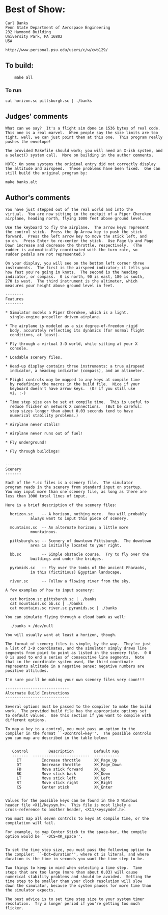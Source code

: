 # Best of Show:

    Carl Banks
    Penn State Department of Aerospace Engineering
    232 Hammond Building
    University Park, PA 16802
    USA

    http://www.personal.psu.edu/users/c/w/cwb129/

## To build:

        make all

### To run

	cat horizon.sc pittsburgh.sc | ./banks

## Judges' comments

    What can we say?  It's a flight sim done in 1536 bytes of real code.
    This one is a real marvel.  When people say the size limits are too
    tight, well, we can just point them at this one.  This program really
    pushes the envelope!

    The provided Makefile should work; you will need an X-ish system, and
    a select() system call.  More on building in the author comments.

    NOTE: On some systems the original entry did not correctly display
    the altitude and airspeed.  These problems have been fixed.  One can
    still build the original program by:

	make banks.alt

## Author's comments

    You have just stepped out of the real world and into the
    virtual.  You are now sitting in the cockpit of a Piper Cherokee
    airplane, heading north, flying 1000 feet above ground level.

    Use the keyboard to fly the airplane.  The arrow keys represent
    the control stick.  Press the Up Arrow key to push the stick
    forward.  Press the left arrow key to move the stick left, and
    so on.  Press Enter to re-center the stick.  Use Page Up and Page
    Down increase and decrease the throttle, respectively.  (The
    rudder is automatically coordinated with the turn rate, so
    rudder pedals are not represented.)

    On your display, you will see on the bottom left corner three
    instruments.  The first is the airspeed indicator; it tells you
    how fast you're going in knots.  The second is the heading
    indicator, or compass.  0 is north, 90 is east, 180 is south,
    270 is west.  The third instrument is the altimeter, which
    measures your height above ground level in feet.

    --------
    Features
    --------

    * Simulator models a Piper Cherokee, which is a light,
      single-engine propeller driven airplane.

    * The airplane is modeled as a six degree-of-freedom rigid
      body, accurately reflecting its dynamics (for normal flight
      conditions, at least).

    * Fly through a virtual 3-D world, while sitting at your X
      console.

    * Loadable scenery files.

    * Head-up display contains three instruments: a true airspeed
      indicator, a heading indicator (compass), and an altimeter.

    * Flight controls may be mapped to any keys at compile time
      by redefining the macros in the build file.  Nice if your
      keyboard doesn't have arrow keys.  (Or if you still use
      vi. :-)

    * Time step size can be set at compile time.  This is useful to
      reduce flicker on network X connections.  (But be careful:
      step sizes longer than about 0.03 seconds tend to have
      numerical stability problems.)

    * Airplane never stalls!

    * Airplane never runs out of fuel!

    * Fly underground!

    * Fly through buildings!


    -------
    Scenery
    -------

    Each of the *.sc files is a scenery file.  The simulator
    program reads in the scenery from standard input on startup.
    You may input more than one scenery file, as long as there are
    less than 1000 total lines of input.

    Here is a brief description of the scenery files:

      horizon.sc    -- A horizon, nothing more.  You will probably
		       always want to input this piece of scenery.

      mountains.sc  -- An alternate horizon; a little more
		       mountainous.

      pittsburgh.sc -- Scenery of downtown Pittsburgh.  The downtown
		       area is initially located to your right.

      bb.sc         -- Simple obstacle course.  Try to fly over the
		       buildings and under the bridges.

      pyramids.sc   -- Fly over the tombs of the ancient Pharaohs,
		       in this (fictitious) Egyptian landscape.

      river.sc      -- Follow a flowing river from the sky.

    A few examples of how to input scenery:

      cat horizon.sc pittsburgh.sc | ./banks
      cat mountains.sc bb.sc | ./banks
      cat mountains.sc river.sc pyramids.sc | ./banks

    You can simulate flying through a cloud bank as well:

      ./banks < /dev/null

    You will usually want at least a horizon, though.

    The format of scenery files is simple, by the way.  They're just
    a list of 3-D coordinates, and the simulator simply draws line
    segments from point to point as listed in the scenery file.  0 0
    0 is used to end a series of consecutive line segments.  Note
    that in the coordinate system used, the third coordinate
    represents altitude in a negative sense: negative numbers are
    positive altitudes.

    I'm sure you'll be making your own scenery files very soon!!!

    ----------------------------
    Alternate Build Instructions
    ----------------------------

    Several options must be passed to the compiler to make the build
    work.  The provided build file has the appropriate options set
    to default values.  Use this section if you want to compile with
    different options.

    To map a key to a control, you must pass an option to the
    compiler in the format ``-Dcontrol=key''.  The possible controls
    you can map are described in the table below:


	   Control         Description         Default Key
	   -------  -------------------------  -----------
	     IT         Increase throttle      XK_Page_Up
	     DT         Decrease throttle      XK_Page_Down
	     FD         Move stick forward     XK_Up
	     BK         Move stick back        XK_Down
	     LT         Move stick left        XK_Left
	     RT         Move stick right       XK_Right
	     CS         Center stick           XK_Enter


    Values for the possible keys can be found in the X Windows
    header file <X11/keysym.h>.  This file is most likely a
    cross-reference to another header, <X11/keysymdef.h>.

    You must map all seven controls to keys at compile time, or the
    compilation will fail.

    For example, to map Center Stick to the space-bar, the compile
    option would be ``-DCS=XK_space''.


    To set the time step size, you must pass the following option to
    the compiler: ``-Ddt=duration'', where dt is literal, and where
    duration is the time in seconds you want the time step to be.

    Two things to keep in mind when selecting a time step.  Time
    steps that are too large (more than about 0.03) will cause
    numerical stability problems and should be avoided.  Setting the
    time step to be smaller than your clock resolution will slow
    down the simulator, because the system pauses for more time than
    the simulator expects.

    The best advice is to set time step size to your system timer
    resolution.  Try a longer period if you're getting too much
    flicker.
